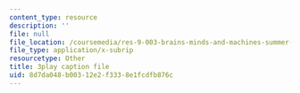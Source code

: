 ```yaml
---
content_type: resource
description: ''
file: null
file_location: /coursemedia/res-9-003-brains-minds-and-machines-summer-course-summer-2015/8d7da048b00312e2f3338e1fcdfb876c_43kansULeBE.srt
file_type: application/x-subrip
resourcetype: Other
title: 3play caption file
uid: 8d7da048-b003-12e2-f333-8e1fcdfb876c
---
```

